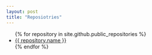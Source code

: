 ```yaml
---
layout: post
title: "Reposiotries"
---
```


<ul>
  {% for repository in site.github.public_repositories %}
    <li>
      <a href="{{ repository.html_url }}">{{ repository.name }}</a>
    </li>
  {% endfor %}
</ul>
